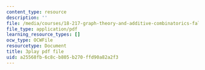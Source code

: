 ```yaml
---
content_type: resource
description: ''
file: /media/courses/18-217-graph-theory-and-additive-combinatorics-fall-2019/a25568fb6c8cb805b270ffd90a82a2f3_hDwkKrWqdZE.pdf
file_type: application/pdf
learning_resource_types: []
ocw_type: OCWFile
resourcetype: Document
title: 3play pdf file
uid: a25568fb-6c8c-b805-b270-ffd90a82a2f3
---
```

